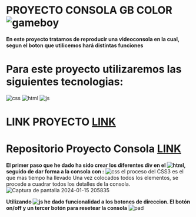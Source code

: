 # **PROYECTO CONSOLA GB COLOR** ![gameboy](https://github.com/AlbertoPueblas/Proyecto-Consola/assets/154467649/2237c0bb-5484-4224-9db6-e8ab382cb95b)
**En este proyecto tratamos de reproducir una videoconsola en la cual, segun el boton que utilicemos hará distintas funciones**
# Para este proyecto utilizaremos las siguientes tecnologias:
![css](https://img.shields.io/badge/CSS3-blue?logo=CSS3) ![html](https://img.shields.io/badge/html5-orange?logo=html5) ![js](https://img.shields.io/badge/JavaScript-yellow?logo=JavaScript)

# **LINK PROYECTO**  [LINK](https://albertopueblas.github.io/Proyecto-Consola/)
 # **Repositorio Proyecto Consola**  [LINK](https://github.com/AlbertoPueblas/Proyecto-Consola)
 
**El primer paso que he dado ha sido crear los diferentes div en el ![html](https://img.shields.io/badge/html5-orange?logo=html5), 
seguido de dar forma a la consola con :** ![css](https://img.shields.io/badge/CSS3-blue?logo=CSS3)
el proceso del CSS3 es el que mas tiempo ha llevado
Una vez colocados todos los elementos, se procede a cuadrar todos los detalles de la consola.
![Captura de pantalla 2024-01-15 205835](https://github.com/AlbertoPueblas/Proyecto-Consola/assets/154467649/22884320-c885-4bdd-9f48-a435d304ef1e)

**Utilizando ![js](https://img.shields.io/badge/JavaScript-yellow?logo=JavaScript) he dado funcionalidad a los botones de direccion.
El botón on/off y un tercer botón para resetear la consola**
![pad](https://github.com/AlbertoPueblas/Proyecto-Consola/assets/154467649/e5f08e17-ce7d-46d8-a592-fe10f6af78a7)



